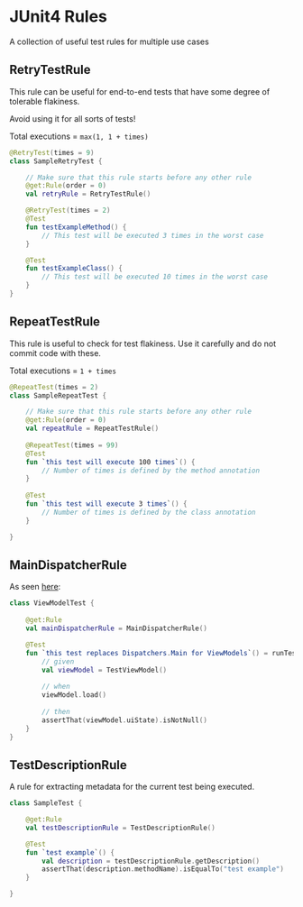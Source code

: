 # JUnit4 Rules

A collection of useful test rules for multiple use cases

## RetryTestRule

This rule can be useful for end-to-end tests that have some degree of tolerable flakiness.

Avoid using it for all sorts of tests!

Total executions = `max(1, 1 + times)`

```kotlin linenums="1"
@RetryTest(times = 9)
class SampleRetryTest {

    // Make sure that this rule starts before any other rule
    @get:Rule(order = 0)
    val retryRule = RetryTestRule()

    @RetryTest(times = 2)
    @Test
    fun testExampleMethod() {
        // This test will be executed 3 times in the worst case
    }

    @Test
    fun testExampleClass() {
        // This test will be executed 10 times in the worst case
    }
}
```

## RepeatTestRule

This rule is useful to check for test flakiness. 
Use it carefully and do not commit code with these.

Total executions = `1 + times`

```kotlin linenums="1"
@RepeatTest(times = 2)
class SampleRepeatTest {

    // Make sure that this rule starts before any other rule
    @get:Rule(order = 0)
    val repeatRule = RepeatTestRule()
    
    @RepeatTest(times = 99)
    @Test
    fun `this test will execute 100 times`() {
        // Number of times is defined by the method annotation
    }
    
    @Test
    fun `this test will execute 3 times`() {
        // Number of times is defined by the class annotation
    }

}
```

## MainDispatcherRule

As seen [here](https://developer.android.com/kotlin/coroutines/test#setting-main-dispatcher):

```kotlin linenums="1"
class ViewModelTest {
    
    @get:Rule
    val mainDispatcherRule = MainDispatcherRule()

    @Test
    fun `this test replaces Dispatchers.Main for ViewModels`() = runTest {
        // given
        val viewModel = TestViewModel()
        
        // when
        viewModel.load()
        
        // then
        assertThat(viewModel.uiState).isNotNull()
    }
}
```

## TestDescriptionRule

A rule for extracting metadata for the current test being executed.

```kotlin
class SampleTest {

    @get:Rule
    val testDescriptionRule = TestDescriptionRule()

    @Test
    fun `test example`() {
        val description = testDescriptionRule.getDescription()
        assertThat(description.methodName).isEqualTo("test example")
    }

}

```

